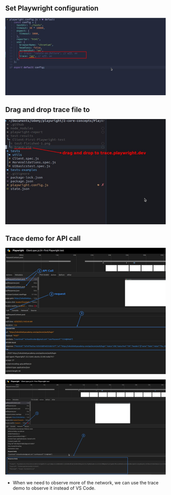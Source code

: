 ## **Set Playwright configuration**

![Alt trace to on](pic/01.jpg)

## **Drag and drop trace file to**

![Alt trace.zip](pic/02.jpg)

## **Trace demo for API call**

![Alt trace demo 1](pic/03.jpg)

![Alt trace demo 2](pic/04.jpg)

- When we need to observe more of the network, we can use the trace demo to observe it instead of VS Code.
